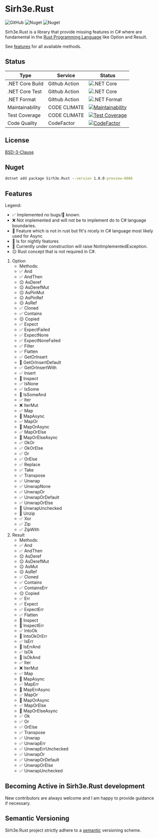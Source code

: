 # Sirh3e.Rust

![GitHub](https://img.shields.io/github/license/sirh3e/Rust)
![Nuget](https://img.shields.io/nuget/v/Sirh3e.Rust)
![Nuget](https://img.shields.io/nuget/dt/Sirh3e.Rust)

Sirh3e.Rust is a library that provide missing features in C# where are fundamental in the [Rust Programming Language](https://github.com/rust-lang/rust) like Option and Result.

See [features](#features) for all available methods.

## Status

| Type            | Service       | Status                                                                                                                                                       |
|-----------------|---------------|--------------------------------------------------------------------------------------------------------------------------------------------------------------|
| .NET Core Build | Github Action | ![.NET Core](https://github.com/sirh3e/Rust/workflows/.NET%20Core%20Build/badge.svg)                                                                         |
| .NET Core Test  | Github Action | ![.NET Core](https://github.com/sirh3e/Rust/workflows/.NET%20Core%20Test/badge.svg)                                                                          |
| .NET Format     | Github Action | ![.NET Format](https://github.com/sirh3e/Rust/workflows/.NET%20Format/badge.svg)                                                                             |
| Maintainability | CODE CLIMATE  | [![Maintainability](https://api.codeclimate.com/v1/badges/7eb0b456887eeedaad92/maintainability)](https://codeclimate.com/github/sirh3e/Rust/maintainability) |
| Test Coverage   | CODE CLIMATE  | [![Test Coverage](https://api.codeclimate.com/v1/badges/7eb0b456887eeedaad92/test_coverage)](https://codeclimate.com/github/sirh3e/Rust/test_coverage)       |
| Code Quality    | CodeFactor    | [![CodeFactor](https://www.codefactor.io/repository/github/sirh3e/rust/badge)](https://www.codefactor.io/repository/github/sirh3e/rust)                      |

## License

[BSD-3-Clause](https://github.com/sirh3e/Rust/blob/features/LICENSE.txt)

## Nuget

```cmd
dotnet add package Sirh3e.Rust --version 1.0.0-preview-0006
```

## Features

Legend:

- ✅ Implemented no bugs/🐛 known.
- ❌ Not implemented and will not be to implement do to C# language boundaries.
- 🍬 Feature which is not in rust but fit's nicely in C# language most likely used for Async
- 🦉 Is for nightly features
- 🚧 Currently under construction will raise NotImplementedException.
- 😐 Rust concept that is not required in C#.

1. Option
    - Methods:
    - ✅ And
    - ✅ AndThen
    - 😐 AsDeref
    - 😐 AsDerefMut
    - 😐 AsPinMut
    - 😐 AsPinRef
    - 😐 AsRef
    - ✅ Cloned
    - ✅ Contains
    - 😐 Copied
    - ✅ Expect
    - ✅ ExpectFailed
    - ✅ ExpectNone
    - ✅ ExpectNoneFailed
    - ✅ Filter
    - ✅ Flatten
    - ✅ GetOrInsert
    - 🦉 GetOrInsertDefault
    - ✅ GetOrInsertWith
    - ✅ Insert
    - 🦉 Inspect
    - ✅ IsNone
    - ✅ IsSome
    - 🦉 IsSomeAnd
    - ✅ Iter
    - ❌ IterMut
    - ✅ Map
    - 🍬 MapAsync
    - ✅ MapOr
    - 🍬 MapOrAsync
    - ✅ MapOrElse
    - 🍬 MapOrElseAsync
    - ✅ OkOr
    - ✅ OkOrElse
    - ✅ Or
    - ✅ OrElse
    - ✅ Replace
    - ✅ Take
    - ✅ Transpose
    - ✅ Unwrap
    - ✅ UnwrapNone
    - ✅ UnwrapOr
    - ✅ UnwrapOrDefault
    - ✅ UnwrapOrElse
    - 🦉 UnwrapUnchecked
    - 🦉 Unzip
    - ✅ Xor
    - ✅ Zip
    - ✅ ZipWith
2. Result
    - Methods:
    - ✅ And
    - ✅ AndThen
    - 😐 AsDeref
    - 😐 AsDerefMut
    - 😐 AsMut
    - 😐 AsRef
    - ✅ Cloned
    - ✅ Contains
    - ✅ ContainsErr
    - 😐 Copied
    - ✅ Err
    - ✅ Expect
    - ✅ ExpectErr
    - ✅ Flatten
    - 🦉 Inspect
    - 🦉 InspectErr 
    - ✅ IntoOk
    - 🦉 IntoOkOrErr
    - ✅ IsErr
    - 🦉 IsErrAnd
    - ✅ IsOk
    - 🦉 IsOkAnd
    - ✅ Iter
    - ❌ IterMut
    - ✅ Map
    - 🍬 MapAsync
    - ✅ MapErr
    - 🍬 MapErrAsync
    - ✅ MapOr
    - 🍬 MapOrAsync
    - ✅ MapOrElse
    - 🍬 MapOrElseAsync
    - ✅ Ok
    - ✅ Or
    - ✅ OrElse
    - ✅ Transpose
    - ✅ Unwrap
    - ✅ UnwrapErr
    - ✅ UnwrapErrUnchecked
    - ✅ UnwrapOr
    - ✅ UnwrapOrDefault
    - ✅ UnwrapOrElse
    - ✅ UnwrapUnchecked

## Becoming Active in Sirh3e.Rust development

New contributors are always welcome and I am happy to provide guidance if necessary.

## Semantic Versioning

Sirh3e.Rust project strictly adhere to a [semantic](https://semver.org/) versioning scheme.
